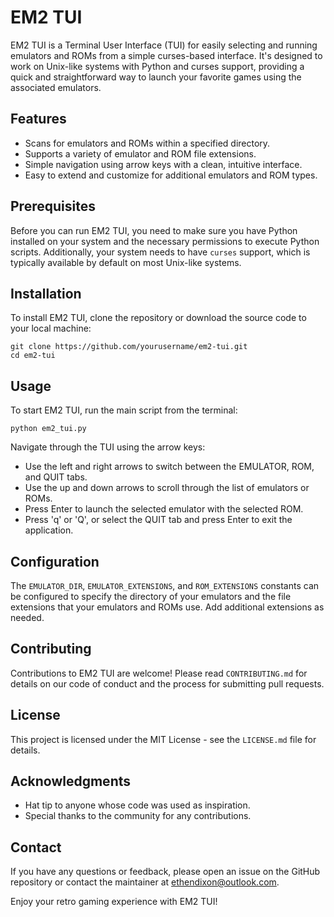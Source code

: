 # EM2 TUI

EM2 TUI is a Terminal User Interface (TUI) for easily selecting and running emulators and ROMs from a simple curses-based interface. It's designed to work on Unix-like systems with Python and curses support, providing a quick and straightforward way to launch your favorite games using the associated emulators.

## Features

- Scans for emulators and ROMs within a specified directory.
- Supports a variety of emulator and ROM file extensions.
- Simple navigation using arrow keys with a clean, intuitive interface.
- Easy to extend and customize for additional emulators and ROM types.

## Prerequisites

Before you can run EM2 TUI, you need to make sure you have Python installed on your system and the necessary permissions to execute Python scripts. Additionally, your system needs to have `curses` support, which is typically available by default on most Unix-like systems.

## Installation

To install EM2 TUI, clone the repository or download the source code to your local machine:

```
git clone https://github.com/yourusername/em2-tui.git
cd em2-tui
```

## Usage

To start EM2 TUI, run the main script from the terminal:

```
python em2_tui.py
```

Navigate through the TUI using the arrow keys:
- Use the left and right arrows to switch between the EMULATOR, ROM, and QUIT tabs.
- Use the up and down arrows to scroll through the list of emulators or ROMs.
- Press Enter to launch the selected emulator with the selected ROM.
- Press 'q' or 'Q', or select the QUIT tab and press Enter to exit the application.

## Configuration

The `EMULATOR_DIR`, `EMULATOR_EXTENSIONS`, and `ROM_EXTENSIONS` constants can be configured to specify the directory of your emulators and the file extensions that your emulators and ROMs use. Add additional extensions as needed.

## Contributing

Contributions to EM2 TUI are welcome! Please read `CONTRIBUTING.md` for details on our code of conduct and the process for submitting pull requests.

## License

This project is licensed under the MIT License - see the `LICENSE.md` file for details.

## Acknowledgments

- Hat tip to anyone whose code was used as inspiration.
- Special thanks to the community for any contributions.

## Contact

If you have any questions or feedback, please open an issue on the GitHub repository or contact the maintainer at ethendixon@outlook.com.

Enjoy your retro gaming experience with EM2 TUI!
